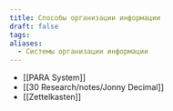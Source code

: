 ```yaml
---
title: Способы организации информации
draft: false
tags: 
aliases:
  - Системы организации информации
---
```

- [[PARA System]]
- [[30 Research/notes/Jonny Decimal]]
- [[Zettelkasten]]